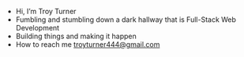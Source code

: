 -  Hi, I’m Troy Turner 
-  Fumbling and stumbling down a dark hallway that is Full-Stack Web Development 
-  Building things and making it happen
-  How to reach me troyturner444@gmail.com

<!---
lostapplesauce/lostapplesauce is a ✨ special ✨ repository because its `README.md` (this file) appears on your GitHub profile.
You can click the Preview link to take a look at your changes.
--->

